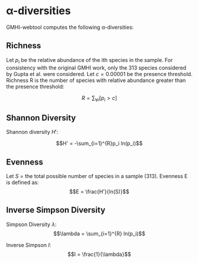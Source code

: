 # α-diversities

GMHI-webtool computes the following α-diversities:

## Richness
Let $p_i$ be the relative abundance of the ith species in the sample.
For consistency with the original GMHI work, only the 313 species considered by Gupta et al. were considered.
Let $c = 0.00001$ be the presence threshold.
Richness R is the number of species with relative abundance greater than the presence threshold:

$$R = \sum_{\forall i}[p_i > c]$$

## Shannon Diversity
Shannon diversity $H'$:

$$H' = -\sum_{i=1}^{R}p_i ln(p_i)$$

## Evenness
Let $S$ = the total possible number of species in a sample (313).
Evenness E is defined as:
$$E = \frac{H'}{ln(S)}$$

## Inverse Simpson Diversity

Simpson Diversity $\lambda$:
$$\lambda = \sum_{i=1}^{R} ln(p_i)$$

Inverse Simpson $I$:
$$I = \frac{1}{\lambda}$$
